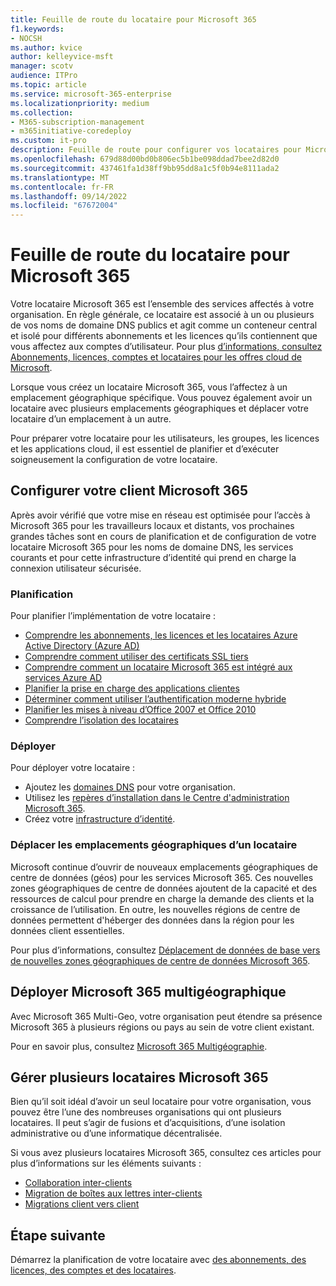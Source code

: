 ```yaml
---
title: Feuille de route du locataire pour Microsoft 365
f1.keywords:
- NOCSH
ms.author: kvice
author: kelleyvice-msft
manager: scotv
audience: ITPro
ms.topic: article
ms.service: microsoft-365-enterprise
ms.localizationpriority: medium
ms.collection:
- M365-subscription-management
- m365initiative-coredeploy
ms.custom: it-pro
description: Feuille de route pour configurer vos locataires pour Microsoft 365.
ms.openlocfilehash: 679d88d00bd0b806ec5b1be098ddad7bee2d82d0
ms.sourcegitcommit: 437461fa1d38ff9bb95dd8a1c5f0b94e8111ada2
ms.translationtype: MT
ms.contentlocale: fr-FR
ms.lasthandoff: 09/14/2022
ms.locfileid: "67672004"
---
```

# <a name="tenant-roadmap-for-microsoft-365"></a>Feuille de route du locataire pour Microsoft 365

Votre locataire Microsoft 365 est l’ensemble des services affectés à votre organisation. En règle générale, ce locataire est associé à un ou plusieurs de vos noms de domaine DNS publics et agit comme un conteneur central et isolé pour différents abonnements et les licences qu’ils contiennent que vous affectez aux comptes d’utilisateur. Pour plus [d’informations, consultez Abonnements, licences, comptes et locataires pour les offres cloud de Microsoft](subscriptions-licenses-accounts-and-tenants-for-microsoft-cloud-offerings.md).

Lorsque vous créez un locataire Microsoft 365, vous l’affectez à un emplacement géographique spécifique. Vous pouvez également avoir un locataire avec plusieurs emplacements géographiques et déplacer votre locataire d’un emplacement à un autre.

Pour préparer votre locataire pour les utilisateurs, les groupes, les licences et les applications cloud, il est essentiel de planifier et d’exécuter soigneusement la configuration de votre locataire.

## <a name="set-up-your-microsoft-365-tenant"></a>Configurer votre client Microsoft 365

Après avoir vérifié que votre mise en réseau est optimisée pour l’accès à Microsoft 365 pour les travailleurs locaux et distants, vos prochaines grandes tâches sont en cours de planification et de configuration de votre locataire Microsoft 365 pour les noms de domaine DNS, les services courants et pour cette infrastructure d’identité qui prend en charge la connexion utilisateur sécurisée.

### <a name="plan"></a>Planification

Pour planifier l’implémentation de votre locataire :

- [Comprendre les abonnements, les licences et les locataires Azure Active Directory (Azure AD)](subscriptions-licenses-accounts-and-tenants-for-microsoft-cloud-offerings.md)
- [Comprendre comment utiliser des certificats SSL tiers](plan-for-third-party-ssl-certificates.md)
- [Comprendre comment un locataire Microsoft 365 est intégré aux services Azure AD](integrated-apps-and-azure-ads.md)
- [Planifier la prise en charge des applications clientes](microsoft-365-client-support-certificate-based-authentication.md)
- [Déterminer comment utiliser l’authentification moderne hybride](hybrid-modern-auth-overview.md)
- [Planifier les mises à niveau d’Office 2007 et Office 2010](plan-upgrade-previous-versions-office.md)
- [Comprendre l’isolation des locataires](/compliance/assurance/assurance-microsoft-365-isolation-controls#tenant-isolation)

### <a name="deploy"></a>Déployer

Pour déployer votre locataire : 

- Ajoutez les [domaines DNS](../admin/setup/add-domain.md) pour votre organisation.
- Utilisez les [repères d’installation dans le Centre d'administration Microsoft 365](setup-guides-for-microsoft-365.md).
- Créez votre [infrastructure d’identité](deploy-identity-solution-overview.md).

### <a name="move-a-tenants-geographic-locations"></a>Déplacer les emplacements géographiques d’un locataire

Microsoft continue d’ouvrir de nouveaux emplacements géographiques de centre de données (géos) pour les services Microsoft 365. Ces nouvelles zones géographiques de centre de données ajoutent de la capacité et des ressources de calcul pour prendre en charge la demande des clients et la croissance de l’utilisation. En outre, les nouvelles régions de centre de données permettent d'héberger des données dans la région pour les données client essentielles.

Pour plus d’informations, consultez [Déplacement de données de base vers de nouvelles zones géographiques de centre de données Microsoft 365](moving-data-to-new-datacenter-geos.md).


## <a name="deploy-microsoft-365-multi-geo"></a>Déployer Microsoft 365 multigéographique

Avec Microsoft 365 Multi-Geo, votre organisation peut étendre sa présence Microsoft 365 à plusieurs régions ou pays au sein de votre client existant.

Pour en savoir plus, consultez [Microsoft 365 Multigéographie](microsoft-365-multi-geo.md).

## <a name="manage-multiple-microsoft-365-tenants"></a>Gérer plusieurs locataires Microsoft 365 

Bien qu’il soit idéal d’avoir un seul locataire pour votre organisation, vous pouvez être l’une des nombreuses organisations qui ont plusieurs locataires. Il peut s’agir de fusions et d’acquisitions, d’une isolation administrative ou d’une informatique décentralisée.

Si vous avez plusieurs locataires Microsoft 365, consultez ces articles pour plus d’informations sur les éléments suivants :

- [Collaboration inter-clients](microsoft-365-inter-tenant-collaboration.md)
- [Migration de boîtes aux lettres inter-clients](cross-tenant-mailbox-migration.md)
- [Migrations client vers client](microsoft-365-tenant-to-tenant-migrations.md)

## <a name="next-step"></a>Étape suivante

Démarrez la planification de votre locataire avec [des abonnements, des licences, des comptes et des locataires](subscriptions-licenses-accounts-and-tenants-for-microsoft-cloud-offerings.md).

